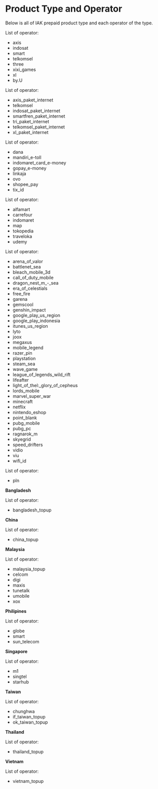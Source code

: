 # Product Type and Operator

Below is all of IAK prepaid product type and each operator of the type.

<!--
type: tab
title: pulsa
-->

List of operator:

  - axis
  - indosat
  - smart
  - telkomsel
  - three
  - xixi_games
  - xl
  - by.U

<!--
type: tab
title: data
-->

List of operator:

  - axis_paket_internet
  - telkomsel
  - indosat_paket_internet
  - smartfren_paket_internet
  - tri_paket_internet
  - telkomsel_paket_internet
  - xl_paket_internet

<!--
type: tab
title: etoll
-->

List of operator:

  - dana
  - mandiri_e-toll
  - indomaret_card_e-money
  - gopay_e-money
  - linkaja
  - ovo
  - shopee_pay
  - tix_id

<!--
type: tab
title: voucher
-->

List of operator:

  - alfamart
  - carrefour
  - indomaret
  - map
  - tokopedia
  - traveloka
  - udemy

<!--
type: tab
title: game
-->

List of operator:

  - arena_of_valor
  - battlenet_sea
  - bleach_mobile_3d
  - call_of_duty_mobile
  - dragon_nest\_m\_-_sea
  - era_of_celestials
  - free_fire
  - garena
  - gemscool
  - genshin_impact
  - google_play_us_region
  - google_play_indonesia
  - itunes_us_region
  - lyto
  - joox
  - megaxus
  - mobile_legend
  - razer_pin
  - playstation
  - steam_sea
  - wave_game
  - league_of_legends_wild_rift
  - lifeafter
  - light_of_thel:_glory_of_cepheus
  - lords_mobile
  - marvel_super_war
  - minecraft
  - netflix
  - nintendo_eshop
  - point_blank
  - pubg_mobile
  - pubg_pc
  - ragnarok_m
  - skyegrid
  - speed_drifters
  - vidio
  - viu
  - wifi_id

<!--
type: tab
title: pln
-->

List of operator:

  - pln

<!--
type: tab
title: international
-->

**Bangladesh**

List of operator:

  - bangladesh_topup

**China**

List of operator:

  - china_topup

**Malaysia**

List of operator:

  - malaysia_topup
  - celcom
  - digi
  - maxis
  - tunetalk
  - umobile
  - xox

**Philipines**

List of operator:

  - globe
  - smart
  - sun_telecom

**Singapore**

List of operator:

  - m1
  - singtel
  - starhub

**Taiwan**

List of operator:

  - chunghwa
  - if_taiwan_topup
  - ok_taiwan_topup

**Thailand**

List of operator:

  - thailand_topup

**Vietnam**

List of operator:

  - vietnam_topup


<!-- type: tab-end -->
